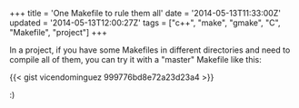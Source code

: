 +++
title = 'One Makefile to rule them all'
date = '2014-05-13T11:33:00Z'
updated = '2014-05-13T12:00:27Z'
tags = ["c++", "make", "gmake", "C", "Makefile", "project"]
+++

In a project, if you have some Makefiles in different directories and need to compile all of them, you can try it with a "master" Makefile like this:

{{< gist vicendominguez 999776bd8e72a23d23a4 >}}

:)
